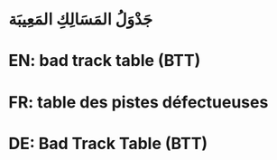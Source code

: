 # جَدْوَلُ المَسَالِكِ المَعِيبَة

# EN: bad track table (BTT)

# FR: table des pistes défectueuses

# DE: Bad Track Table (BTT)
